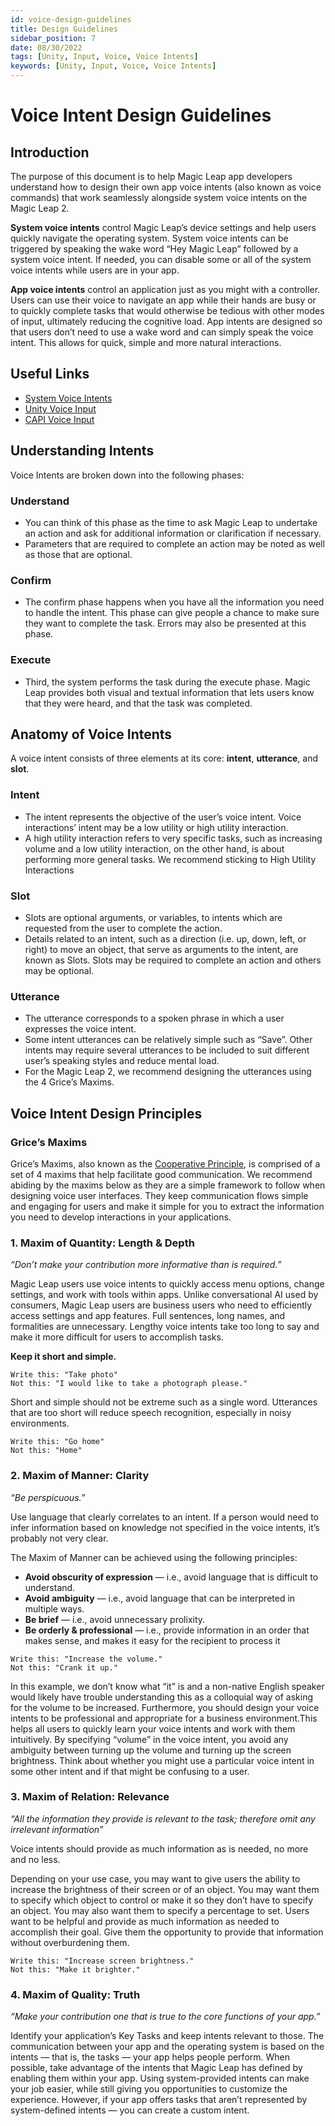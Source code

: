 ```yaml
---
id: voice-design-guidelines
title: Design Guidelines
sidebar_position: 7
date: 08/30/2022
tags: [Unity, Input, Voice, Voice Intents]
keywords: [Unity, Input, Voice, Voice Intents]
---
```


# Voice Intent Design Guidelines

## Introduction

The purpose of this document is to help Magic Leap app developers understand how to design their own app voice intents (also known as voice commands) that work seamlessly alongside system voice intents on the Magic Leap 2.

**System voice intents** control Magic Leap’s device settings and help users quickly navigate the operating system. System voice intents can be triggered by speaking the wake word “Hey Magic Leap” followed by a system voice intent. If needed, you can disable some or all of the system voice intents while users are in your app.

**App voice intents** control an application just as you might with a controller. Users can use their voice to navigate an app while their hands are busy or to quickly complete tasks that would otherwise be tedious with other modes of input, ultimately reducing the cognitive load. App intents are designed so that users don’t need to use a wake word and can simply speak the voice intent. This allows for quick, simple and more natural interactions.

## Useful Links

- [System Voice Intents](/docs/guides/features/voice-commands)
- [Unity Voice Input](/docs/guides/unity/input/voice-intents/voice-intents-overview.md)
- [CAPI Voice Input](/docs/api-ref/api/Modules/group___input/struct_m_l_voice_intent_settings.md)

## Understanding Intents

Voice Intents are broken down into the following phases:

### Understand

- You can think of this phase as the time to ask Magic Leap to undertake an action and ask for additional information or clarification if necessary.
- Parameters that are required to complete an action may be noted as well as those that are optional.

### Confirm

- The confirm phase happens when you have all the information you need to handle the intent. This phase can give people a chance to make sure they want to complete the task. Errors may also be presented at this phase.

### Execute

- Third, the system performs the task during the execute phase. Magic Leap provides both visual and textual information that lets users know that they were heard, and that the task was completed.

## Anatomy of Voice Intents

A voice intent consists of three elements at its core: **intent**, **utterance**, and **slot**.

### Intent

- The intent represents the objective of the user’s voice intent. Voice interactions’ intent may be a low utility or high utility interaction.
- A high utility interaction refers to very specific tasks, such as increasing volume and a low utility interaction, on the other hand, is about performing more general tasks. We recommend sticking to High Utility Interactions

### Slot

- Slots are optional arguments, or variables, to intents which are requested from the user to complete the action.
- Details related to an intent, such as a direction (i.e. up, down, left, or right) to move an object, that serve as arguments to the intent, are known as Slots. Slots may be required to complete an action and others may be optional.

### Utterance

- The utterance corresponds to a spoken phrase in which a user expresses the voice intent.
- Some intent utterances can be relatively simple such as “Save”. Other intents may require several utterances to be included to suit different user’s speaking styles and reduce mental load.
- For the Magic Leap 2, we recommend designing the utterances using the 4 Grice’s Maxims.

## Voice Intent Design Principles

### Grice’s Maxims

Grice’s Maxims, also known as the [Cooperative Principle](https://en.wikipedia.org/wiki/Cooperative_principle), is comprised of a set of 4 maxims that help facilitate good communication. We recommend abiding by the maxims below as they are a simple framework to follow when designing voice user interfaces. They keep communication flows simple and engaging for users and make it simple for you to extract the information you need to develop interactions in your applications.

### 1. Maxim of Quantity: Length & Depth

_“Don’t make your contribution more informative than is required.”_

Magic Leap users use voice intents to quickly access menu options, change settings, and work with tools within apps. Unlike conversational AI used by consumers, Magic Leap users are business users who need to efficiently access settings and app features. Full sentences, long names, and formalities are unnecessary. Lengthy voice intents take too long to say and make it more difficult for users to accomplish tasks.

**Keep it short and simple.**

```
Write this: "Take photo"
Not this: "I would like to take a photograph please."
```

Short and simple should not be extreme such as a single word. Utterances that are too short will reduce speech recognition, especially in noisy environments.

```
Write this: "Go home"
Not this: "Home"
```

### 2. Maxim of Manner: Clarity

_“Be perspicuous.”_

Use language that clearly correlates to an intent. If a person would need to infer information based on knowledge not specified in the voice intents, it’s probably not very clear.

The Maxim of Manner can be achieved using the following principles:

- **Avoid obscurity of expression** — i.e., avoid language that is difficult to understand.
- **Avoid ambiguity** — i.e., avoid language that can be interpreted in multiple ways.
- **Be brief** — i.e., avoid unnecessary prolixity.
- **Be orderly & professional** — i.e., provide information in an order that makes sense, and makes it easy for the recipient to process it

```
Write this: "Increase the volume."
Not this: "Crank it up."
```

In this example, we don’t know what “it” is and a non-native English speaker would likely have trouble understanding this as a colloquial way of asking for the volume to be increased. Furthermore, you should design your voice intents to be professional and appropriate for a business environment.This helps all users to quickly learn your voice intents and work with them intuitively. By specifying “volume” in the voice intent, you avoid any ambiguity between turning up the volume and turning up the screen brightness. Think about whether you might use a particular voice intent in some other intent and if that might be confusing to a user.

### 3. Maxim of Relation: Relevance

_“All the information they provide is relevant to the task; therefore omit any irrelevant information”_

Voice intents should provide as much information as is needed, no more and no less.

Depending on your use case, you may want to give users the ability to increase the brightness of their screen or of an object. You may want them to specify which object to control or make it so they don’t have to specify an object. You may also want them to specify a percentage to set. Users want to be helpful and provide as much information as needed to accomplish their goal. Give them the opportunity to provide that information without overburdening them.

```
Write this: "Increase screen brightness."
Not this: "Make it brighter."
```

### 4. Maxim of Quality: Truth

_“Make your contribution one that is true to the core functions of your app.”_

Identify your application’s Key Tasks and keep intents relevant to those. The communication between your app and the operating system is based on the intents — that is, the tasks — your app helps people perform. When possible, take advantage of the intents that Magic Leap has defined by enabling them within your app. Using system-provided intents can make your job easier, while still giving you opportunities to customize the experience. However, if your app offers tasks that aren’t represented by system-defined intents — you can create a custom intent.
